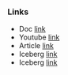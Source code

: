 




### Links

* Doc [link](https://docs.databricks.com/en/delta/index.html)
* Youtube [link](9https://www.youtube.com/watch?v=LJtShrQqYZY)
* Article [link](https://www.onehouse.ai/blog/apache-hudi-vs-delta-lake-vs-apache-iceberg-lakehouse-feature-comparison)
* Iceberg [link](https://www.snowflake.com/blog/iceberg-tables-powering-open-standards-with-snowflake-innovations/)
* Iceberg [link](https://www.snowflake.com/en/resources/video/what-are-iceberg-tables-in-snowflake-6-minute-demo/)